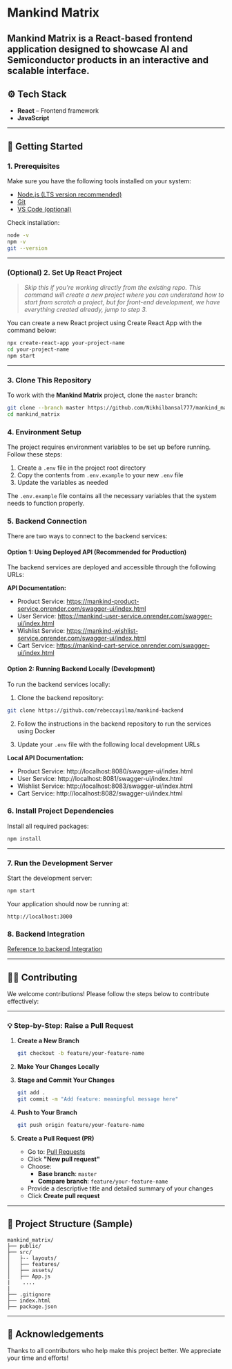 # Mankind Matrix

**Mankind Matrix** is a React-based frontend application designed to showcase AI and Semiconductor products in an interactive and scalable interface.
---

## ⚙️ Tech Stack

- **React** – Frontend framework
- **JavaScript**

---

## 🚀 Getting Started

### 1. Prerequisites

Make sure you have the following tools installed on your system:

- [Node.js (LTS version recommended)](https://nodejs.org/)
- [Git](https://git-scm.com/)
- [VS Code (optional)](https://code.visualstudio.com/)

Check installation:

```bash
node -v
npm -v
git --version
```

---


### (Optional) 2. Set Up React Project

> _Skip this if you're working directly from the existing repo. This command will create a new project where you can understand how to start from scratch a project, but for front-end development, we have everything created already, jump to step 3._

You can create a new React project using Create React App with the command below:

```bash
npx create-react-app your-project-name
cd your-project-name
npm start
```
---

### 3. Clone This Repository

To work with the **Mankind Matrix** project, clone the `master` branch:

```bash
git clone --branch master https://github.com/Nikhilbansal777/mankind_matrix
cd mankind_matrix
```

### 4. Environment Setup

The project requires environment variables to be set up before running. Follow these steps:

1. Create a `.env` file in the project root directory
2. Copy the contents from `.env.example` to your new `.env` file
3. Update the variables as needed

The `.env.example` file contains all the necessary variables that the system needs to function properly.

### 5. Backend Connection

There are two ways to connect to the backend services:

#### Option 1: Using Deployed API (Recommended for Production)

The backend services are deployed and accessible through the following URLs:

**API Documentation:**
- Product Service: https://mankind-product-service.onrender.com/swagger-ui/index.html
- User Service: https://mankind-user-service.onrender.com/swagger-ui/index.html
- Wishlist Service: https://mankind-wishlist-service.onrender.com/swagger-ui/index.html
- Cart Service: https://mankind-cart-service.onrender.com/swagger-ui/index.html

#### Option 2: Running Backend Locally (Development)

To run the backend services locally:

1. Clone the backend repository:
```bash
git clone https://github.com/rebeccayilma/mankind-backend
```

2. Follow the instructions in the backend repository to run the services using Docker

3. Update your `.env` file with the following local development URLs

**Local API Documentation:**
- Product Service: http://localhost:8080/swagger-ui/index.html
- User Service: http://localhost:8081/swagger-ui/index.html
- Wishlist Service: http://localhost:8083/swagger-ui/index.html
- Cart Service: http://localhost:8082/swagger-ui/index.html

### 6. Install Project Dependencies

Install all required packages:

```bash
npm install
```

---

### 7. Run the Development Server

Start the development server:

```bash
npm start
```

Your application should now be running at:

```
http://localhost:3000
```
### 8. Backend Integration

[Reference to backend Integration](backendIntegration.md)

---

## 🧑‍💻 Contributing

We welcome contributions! Please follow the steps below to contribute effectively:

---

### 💡 Step-by-Step: Raise a Pull Request

1. **Create a New Branch**

   ```bash
   git checkout -b feature/your-feature-name
   ```

2. **Make Your Changes Locally**

3. **Stage and Commit Your Changes**

   ```bash
   git add .
   git commit -m "Add feature: meaningful message here"
   ```

4. **Push to Your Branch**

   ```bash
   git push origin feature/your-feature-name
   ```

5. **Create a Pull Request (PR)**

   - Go to: [Pull Requests](https://github.com/Nikhilbansal777/mankind_matrix/pulls)
   - Click **"New pull request"**
   - Choose:
     - **Base branch**: `master`
     - **Compare branch**: `feature/your-feature-name`
   - Provide a descriptive title and detailed summary of your changes
   - Click **Create pull request**

---

## 📂 Project Structure (Sample)

```
mankind_matrix/
├── public/
├── src/
│   ├-- layouts/
│   ├── features/
│   ├── assets/
│   ├── App.js
|    ....
|
├── .gitignore
├── index.html
├── package.json
```

---

## 🤝 Acknowledgements

Thanks to all contributors who help make this project better. We appreciate your time and efforts!
